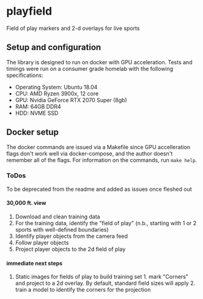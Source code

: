 # playfield
Field of play markers and 2-d overlays for live sports


## Setup and configuration
The library is designed to run on docker with GPU acceleration. Tests and timings
were run on a consumer grade homelab with the following specifications:

* Operating System: Ubuntu 18.04
* CPU: AMD Ryzen 3900x, 12 core
* GPU: Nvidia GeForce RTX 2070 Super (8gb)
* RAM: 64GB DDR4
* HDD: NVME SSD

## Docker setup
The docker commands are issued via a Makefile since GPU accelleration flags don't work
well via docker-compose, and the author doesn't remember all of the flags. For information
on the commands, run `make help`.


### ToDos
To be deprecated from the readme and added as issues once fleshed out

#### 30,000 ft. view
 1. Download and clean training data
 2. For the training data, identify the "field of play" (n.b., starting with 1 or 2 sports
 with well-defined boundaries)
 3. Identify player objects from the camera feed
 4. _Follow_ player objects
 5. Project player objects to the 2d field of play


 #### immediate next steps
  1. Static images for fields of play to build training set
    1. mark "Corners" and project to a 2d overlay. By default, standard field sizes will apply
    2. train a model to identify the corners for the projection

